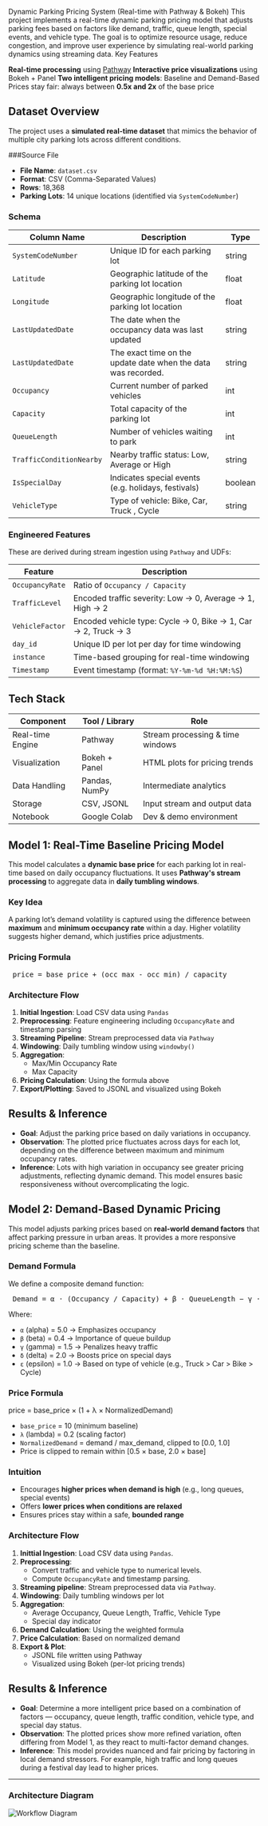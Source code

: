 Dynamic Parking Pricing System (Real-time with Pathway & Bokeh)
This project implements a real-time dynamic parking pricing model that adjusts parking fees based on factors like demand, traffic, queue length, special events, and vehicle type. The goal is to optimize resource usage, reduce congestion, and improve user experience by simulating real-world parking dynamics using streaming data.
Key Features

**Real-time processing** using [Pathway](https://github.com/pathwaycom/pathway)
**Interactive price visualizations** using Bokeh + Panel
**Two intelligent pricing models**: Baseline and Demand-Based
Prices stay fair: always between **0.5x and 2x** of the base price

##  Dataset Overview

The project uses a **simulated real-time dataset** that mimics the behavior of multiple city parking lots across different conditions.

###Source File
- **File Name**: `dataset.csv`
- **Format**: CSV (Comma-Separated Values)
- **Rows**: 18,368
- **Parking Lots**: 14 unique locations (identified via `SystemCodeNumber`)

### Schema

| Column Name           | Description                                              | Type     |
|-----------------------|----------------------------------------------------------|----------|
| `SystemCodeNumber`    | Unique ID for each parking lot                           | string   |
| `Latitude`            | Geographic latitude of the parking lot location           | float   |
| `Longitude`           | Geographic longitude of the parking lot location          | float    |
| `LastUpdatedDate`     | The date when the occupancy data was last updated        |  string  |
| `LastUpdatedDate`     | The exact time on the update date when the data was recorded. |  string  |
| `Occupancy`           | Current number of parked vehicles                        | int      |
| `Capacity`            | Total capacity of the parking lot                        | int      |
| `QueueLength`         | Number of vehicles waiting to park                       | int      |
| `TrafficConditionNearby` | Nearby traffic status: Low, Average or High      | string   |
| `IsSpecialDay`        | Indicates special events (e.g. holidays, festivals)      | boolean  |
| `VehicleType`         | Type of vehicle: Bike, Car, Truck , Cycle                 | string   |

###  Engineered Features

These are derived during stream ingestion using `Pathway` and UDFs:

| Feature         | Description                                             |
|-----------------|---------------------------------------------------------|
| `OccupancyRate` | Ratio of `Occupancy / Capacity`                        |
| `TrafficLevel`  | Encoded traffic severity: Low → 0, Average → 1, High → 2 |
| `VehicleFactor` | Encoded vehicle type: Cycle → 0, Bike → 1, Car → 2, Truck → 3|
| `day_id`        | Unique ID per lot per day for time windowing           |
| `instance`      | Time-based grouping for real-time windowing            |
| `Timestamp`     | Event timestamp (format: `%Y-%m-%d %H:%M:%S`)   

## Tech Stack

| Component         | Tool / Library           | Role                            |
|------------------|--------------------------|---------------------------------|
| Real-time Engine | Pathway                  | Stream processing & time windows |
| Visualization    | Bokeh + Panel            | HTML plots for pricing trends  |
| Data Handling    | Pandas, NumPy            | Intermediate analytics          |
| Storage          | CSV, JSONL               | Input stream and output data    |
| Notebook         | Google Colab             | Dev & demo environment          |

## Model 1: Real-Time Baseline Pricing Model

This model calculates a **dynamic base price** for each parking lot in real-time based on daily occupancy fluctuations. It uses **Pathway's stream processing** to aggregate data in **daily tumbling windows**.

### Key Idea

A parking lot’s demand volatility is captured using the difference between **maximum** and **minimum occupancy rate** within a day. Higher volatility suggests higher demand, which justifies price adjustments.

### Pricing Formula
<pre> price = base_price + (occ_max - occ_min) / capacity </pre>


### Architecture Flow

1. **Initial Ingestion**: Load CSV data using `Pandas`
2. **Preprocessing**: Feature engineering including `OccupancyRate` and timestamp parsing
3. **Streaming Pipeline**: Stream preprocessed data via `Pathway`
4. **Windowing**: Daily tumbling window using `windowby()`
5. **Aggregation**:
   - Max/Min Occupancy Rate
   - Max Capacity
6. **Pricing Calculation**: Using the formula above
7. **Export/Plotting**: Saved to JSONL and visualized using Bokeh

## Results & Inference
- **Goal**: Adjust the parking price based on daily variations in occupancy.
- **Observation**: The plotted price fluctuates across days for each lot, depending on the difference between maximum and minimum occupancy rates.
- **Inference**: Lots with high variation in occupancy see greater pricing adjustments, reflecting dynamic demand. This model ensures basic responsiveness without overcomplicating the logic.

## Model 2: Demand-Based Dynamic Pricing

This model adjusts parking prices based on **real-world demand factors** that affect parking pressure in urban areas. It provides a more responsive pricing scheme than the baseline.

### Demand Formula

We define a composite demand function:

<pre> Demand = α · (Occupancy / Capacity) + β · QueueLength − γ · TrafficLevel + δ · IsSpecialDay + ε · VehicleTypeWeight </pre>

Where:

- `α` (alpha) = 5.0 → Emphasizes occupancy
- `β` (beta) = 0.4 → Importance of queue buildup
- `γ` (gamma) = 1.5 → Penalizes heavy traffic
- `δ` (delta) = 2.0 → Boosts price on special days
- `ε` (epsilon) = 1.0 → Based on type of vehicle (e.g., Truck > Car > Bike > Cycle)

### Price Formula
price = base_price × (1 + λ × NormalizedDemand)

- `base_price` = 10 (minimum baseline)
- `λ` (lambda) = 0.2 (scaling factor)
- `NormalizedDemand` = demand / max_demand, clipped to [0.0, 1.0]
- Price is clipped to remain within [0.5 × base, 2.0 × base]

### Intuition

- Encourages **higher prices when demand is high** (e.g., long queues, special events)
- Offers **lower prices when conditions are relaxed**
- Ensures prices stay within a safe, **bounded range**

### Architecture Flow

1. **Inittial Ingestion**: Load CSV data using `Pandas`.
2. **Preprocessing**:
   - Convert traffic and vehicle type to numerical levels.
   - Compute `OccupancyRate` and timestamp parsing.
3. **Streaming pipeline**: Stream preprocessed data via `Pathway`.
4. **Windowing**: Daily tumbling windows per lot
5. **Aggregation**:
   - Average Occupancy, Queue Length, Traffic, Vehicle Type
   - Special day indicator
6. **Demand Calculation**: Using the weighted formula
7. **Price Calculation**: Based on normalized demand
8. **Export & Plot**:
   - JSONL file written using Pathway
   - Visualized using Bokeh (per-lot pricing trends)

##  Results & Inference
- **Goal**: Determine a more intelligent price based on a combination of factors — occupancy, queue length, traffic condition, vehicle type, and special day status.
- **Observation**: The plotted prices show more refined variation, often differing from Model 1, as they react to multi-factor demand changes.
- **Inference**: This model provides nuanced and fair pricing by factoring in local demand stressors. For example, high traffic and long queues during a festival day lead to higher prices.

---
### Architecture Diagram
![Workflow Diagram](architecture_diagram.png)
